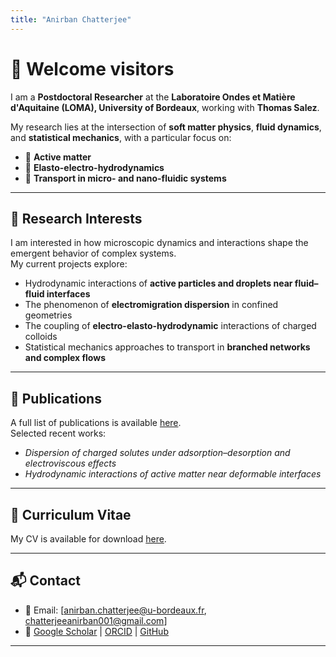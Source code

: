 ```yaml
---
title: "Anirban Chatterjee"
---
```


# 👋 Welcome visitors

I am a **Postdoctoral Researcher** at the  **Laboratoire Ondes et Matière d'Aquitaine (LOMA), University of Bordeaux**, working with **Thomas Salez**.  

My research lies at the intersection of **soft matter physics**, **fluid dynamics**, and **statistical mechanics**, with a particular focus on:

- 🧩 **Active matter**  
- 🌊 **Elasto-electro-hydrodynamics**   
- 🔬 **Transport in micro- and nano-fluidic systems**  

---

## 🔬 Research Interests
I am interested in how microscopic dynamics and interactions shape the emergent behavior of complex systems.  
My current projects explore:
- Hydrodynamic interactions of **active particles and droplets near fluid–fluid interfaces**  
- The phenomenon of **electromigration dispersion** in confined geometries
- The coupling of **electro-elasto-hydrodynamic** interactions of charged colloids 
- Statistical mechanics approaches to transport in **branched networks and complex flows**  

---

## 📄 Publications
A full list of publications is available [here](/publications/).  
Selected recent works:
- *Dispersion of charged solutes under adsorption–desorption and electroviscous effects*  
- *Hydrodynamic interactions of active matter near deformable interfaces*  

---

## 📑 Curriculum Vitae
My CV is available for download [here](/files/CV.pdf).  

---

## 📬 Contact
- 📧 Email: [anirban.chatterjee@u-bordeaux.fr, chatterjeeanirban001@gmail.com]  
- 🔗 [Google Scholar](https://scholar.google.com/) | [ORCID](https://orcid.org/) | [GitHub](https://github.com/anirbanchatterjee)  

---
